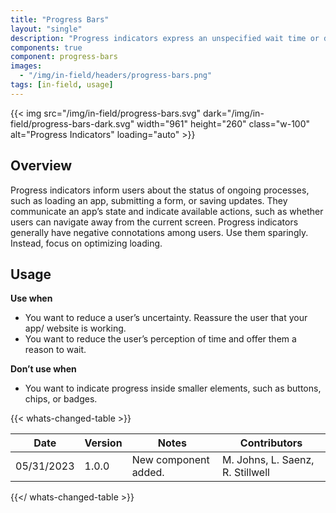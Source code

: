 ```yaml
---
title: "Progress Bars"
layout: "single"
description: "Progress indicators express an unspecified wait time or display the length of a process."
components: true
component: progress-bars
images:
  - "/img/in-field/headers/progress-bars.png"
tags: [in-field, usage]
---
```


{{< img src="/img/in-field/progress-bars.svg" dark="/img/in-field/progress-bars-dark.svg" width="961" height="260" class="w-100" alt="Progress Indicators" loading="auto" >}}

## Overview

Progress indicators inform users about the status of ongoing processes, such as loading an app, submitting a form, or saving updates. They communicate an app’s state and indicate available actions, such as whether users can navigate away from the current screen. Progress indicators generally have negative connotations among users. Use them sparingly. Instead, focus on optimizing loading.

## Usage

**Use when**

- You want to reduce a user’s uncertainty. Reassure the user that your app/ website is working.
- You want to reduce the user’s perception of time and offer them a reason to wait.

**Don’t use when**

- You want to indicate progress inside smaller elements, such as buttons, chips, or badges.

{{< whats-changed-table >}}

| Date       | Version | Notes                | Contributors                     |
| ---------- | ------- | -------------------- | -------------------------------- |
| 05/31/2023 | 1.0.0   | New component added. | M. Johns, L. Saenz, R. Stillwell |

{{</ whats-changed-table >}}
